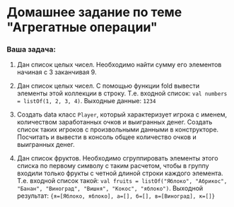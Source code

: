 # Домашнее задание по теме "Агрегатные операции"

### Ваша задача:

1. Дан список целых чисел. Необходимо найти сумму его элементов начиная с 3 заканчивая 9.

2. Дан список целых чисел. С помощью функции fold вывести элементы этой коллекции в строку. Т.е. входной список: `val numbers = listOf(1, 2, 3, 4)`. Выходные данные: `1234`

3. Создать data класс `Player`, который характеризует игрока с именем, количеством заработанных очков и выигранных денег. Создать список таких игроков с произвольными данными в конструкторе. Посчитать и вывести в консоль общее количество очков и выигранных денег.

4. Дан список фруктов. Необходимо сгруппировать элементы этого списка по первому символу с таким расчетом, чтобы в группу входили только фрукты с четной длиной строки каждого элемента. Т.е. входной список такой: `val fruits = listOf("Яблоко", "Абрикос", "Банан", "Виноград", "Вишня", "Кокос", "яблоко")`.
   Выходной результат: `{я=[Яблоко, яблоко], а=[], б=[], в=[Виноград], к=[]}`